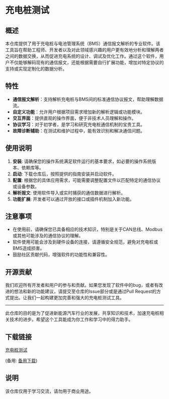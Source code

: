 # 充电桩测试

## 概述

本仓库提供了用于充电桩与电池管理系统（BMS）通信报文解析的专业软件。该工具旨在帮助工程师、开发者以及对此领域感兴趣的用户更有效地分析和理解两者之间的数据交换，从而促进充电系统的设计、调试及优化工作。通过这个软件，用户不仅能够解码现有的通信报文，还能根据需要自行扩展功能，增加对特定协议的支持或实现定制化的数据分析。

## 特性

- **通信报文解析**：支持解析充电桩与BMS间的标准通信协议报文，帮助理解数据流。
- **自定义功能**：允许用户根据项目需求增加新的解析逻辑或功能模块。
- **交互界面**：提供直观的操作界面，便于非技术人员理解和操作。
- **协议学习**：对于初学者，是学习和研究充电桩通信机制的宝贵工具。
- **故障诊断辅助**：在测试和维护过程中，能有效识别和解决通信问题。

## 使用说明

1. **安装**: 请确保您的操作系统满足软件运行的基本要求，如必要的操作系统版本、依赖库等。
2. **启动**: 下载仓库后，按照提供的指南安装并启动软件。
3. **配置**: 根据您的具体应用需求，可能需要调整配置文件以匹配特定的通信协议或设备参数。
4. **解析报文**: 使用软件导入或实时捕获的通信数据进行解析。
5. **功能扩展**: 开发者可以通过开放的接口或插件机制加入新功能。

## 注意事项

- 在使用前，请确保您已具备相应的技术知识，特别是关于CAN总线、Modbus或其他可能涉及的通信协议的理解。
- 软件使用可能会涉及到硬件设备的连接，请遵循安全规范，避免对充电桩或BMS造成损害。
- 鼓励社区贡献代码，增强软件的功能性和兼容性。

## 开源贡献

我们欢迎所有开发者和用户的参与和贡献。如果您发现了软件中的bug，或者有改进的想法和新的功能建议，请提交至仓库的Issue部分或是通过Pull Request的方式提出。让我们一起构建更加完善和强大的充电桩测试工具。

---

此仓库的目的是为了促进新能源汽车行业的发展，共享知识和技术，加速充电桩相关技术的进步。希望这个工具能成为你工作和学习中的得力助手。

## 下载链接
[充电桩测试](https://pan.quark.cn/s/cef8c12414a1) 

(备用: [备用下载](https://pan.baidu.com/s/1GI1yAdf1Aus0ApGlaOb9OA?pwd=1234))

## 说明

该仓库仅用于学习交流，请勿用于商业用途。
